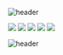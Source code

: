 ![header](https://capsule-render.vercel.app/api?type=waving&color=gradient&height=300&text=Joyanggi%20Dev&fontSize=90)

<div>
<img src="https://img.shields.io/badge/-Java?style=flat-square&logo=Java&logoColor=white">
<img src="https://img.shields.io/badge/Spring-6DB33F?style=flat-square&logo=Spring&logoColor=white">
<img src="https://img.shields.io/badge/SpringBoot-6DB33F?style=flat-square&logo=SpringBoot&logoColor=white">
<img src="https://img.shields.io/badge/Oracle-F80000?style=flat-square&logo=Oracle&logoColor=white">
<img src="https://img.shields.io/badge/JavaScript-F7DF1E?style=flat-square&logo=JavaScript&logoColor=white"/>
</div>


![header](https://capsule-render.vercel.app/api?type=waving&color=gradient&height=100&section=footer&fontSize=90)
